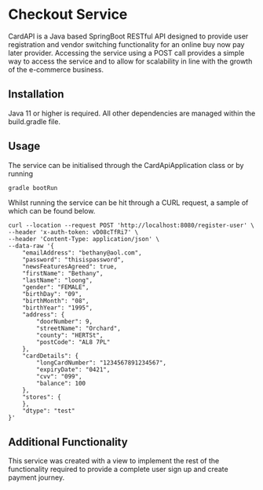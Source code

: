 # Checkout Service

CardAPI is a Java based SpringBoot RESTful API designed to provide user registration and vendor switching functionality for an online buy now pay later provider.
Accessing the service using a POST call provides a simple way to access the service and to allow for scalability in line with the growth of the e-commerce business.


## Installation

Java 11 or higher is required. All other dependencies are managed within the build.gradle file.

## Usage

The service can be initialised through the CardApiApplication class or by running
```bash
gradle bootRun
```


Whilst running the service can be hit through a CURL request, a sample of which can be found below.

```
curl --location --request POST 'http://localhost:8080/register-user' \
--header 'x-auth-token: vD08cTfRi7' \
--header 'Content-Type: application/json' \
--data-raw '{
    "emailAddress": "bethany@aol.com",
    "password": "thisispassword",
    "newsFeaturesAgreed": true,
    "firstName": "Bethany",
    "lastName": "loong",
    "gender": "FEMALE",
    "birthDay": "09",
    "birthMonth": "08",
    "birthYear": "1995",
    "address": {
        "doorNumber": 9,
        "streetName": "Orchard",
        "county": "HERTSt",
        "postCode": "AL8 7PL"
    },
    "cardDetails": {
        "longCardNumber": "1234567891234567",
        "expiryDate": "0421",
        "cvv": "099",
        "balance": 100
    },
    "stores": {
    },
    "dtype": "test"
}'
```

## Additional Functionality

This service was created with a view to implement the rest of the functionality required to provide a complete user sign up and create payment journey. 